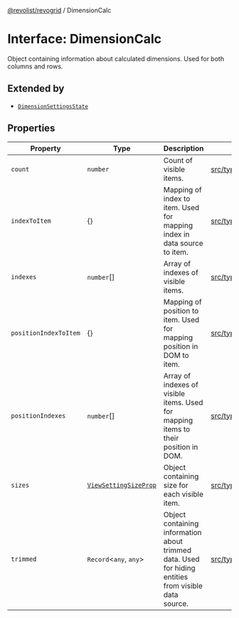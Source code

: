[@revolist/revogrid](README.md) / DimensionCalc

# Interface: DimensionCalc

Object containing information about calculated dimensions.
Used for both columns and rows.

## Extended by

- [`DimensionSettingsState`](Interface.DimensionSettingsState.md)

## Properties

| Property | Type | Description | Defined in |
| ------ | ------ | ------ | ------ |
| `count` | `number` | Count of visible items. | [src/types/interfaces.ts:581](https://github.com/revolist/revogrid/blob/babcd934a05d11632dc60c6964673e41a780bbb7/src/types/interfaces.ts#L581) |
| `indexToItem` | \{\} | Mapping of index to item. Used for mapping index in data source to item. | [src/types/interfaces.ts:604](https://github.com/revolist/revogrid/blob/babcd934a05d11632dc60c6964673e41a780bbb7/src/types/interfaces.ts#L604) |
| `indexes` | `number`[] | Array of indexes of visible items. | [src/types/interfaces.ts:576](https://github.com/revolist/revogrid/blob/babcd934a05d11632dc60c6964673e41a780bbb7/src/types/interfaces.ts#L576) |
| `positionIndexToItem` | \{\} | Mapping of position to item. Used for mapping position in DOM to item. | [src/types/interfaces.ts:593](https://github.com/revolist/revogrid/blob/babcd934a05d11632dc60c6964673e41a780bbb7/src/types/interfaces.ts#L593) |
| `positionIndexes` | `number`[] | Array of indexes of visible items. Used for mapping items to their position in DOM. | [src/types/interfaces.ts:587](https://github.com/revolist/revogrid/blob/babcd934a05d11632dc60c6964673e41a780bbb7/src/types/interfaces.ts#L587) |
| `sizes` | [`ViewSettingSizeProp`](TypeAlias.ViewSettingSizeProp.md) | Object containing size for each visible item. | [src/types/interfaces.ts:620](https://github.com/revolist/revogrid/blob/babcd934a05d11632dc60c6964673e41a780bbb7/src/types/interfaces.ts#L620) |
| `trimmed` | `Record`\<`any`, `any`\> | Object containing information about trimmed data. Used for hiding entities from visible data source. | [src/types/interfaces.ts:615](https://github.com/revolist/revogrid/blob/babcd934a05d11632dc60c6964673e41a780bbb7/src/types/interfaces.ts#L615) |
